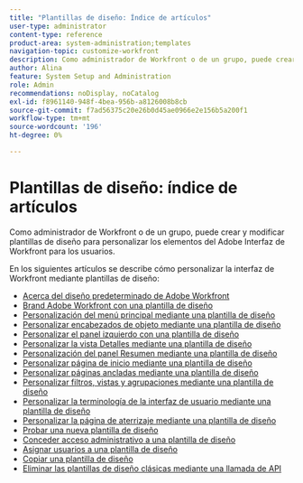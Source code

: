 ```yaml
---
title: "Plantillas de diseño: Índice de artículos"
user-type: administrator
content-type: reference
product-area: system-administration;templates
navigation-topic: customize-workfront
description: Como administrador de Workfront o de un grupo, puede crear y modificar plantillas de diseño para personalizar los elementos de la interfaz de Workfront para los usuarios.
author: Alina
feature: System Setup and Administration
role: Admin
recommendations: noDisplay, noCatalog
exl-id: f8961140-948f-4bea-956b-a8126008b8cb
source-git-commit: f7ad56375c20e26b0d45ae0966e2e156b5a200f1
workflow-type: tm+mt
source-wordcount: '196'
ht-degree: 0%

---
```


# Plantillas de diseño: índice de artículos

<!-- Audited: 2/2024 -->

Como administrador de Workfront o de un grupo, puede crear y modificar plantillas de diseño para personalizar los elementos del Adobe
Interfaz de Workfront para los usuarios.

En los siguientes artículos se describe cómo personalizar la interfaz de Workfront mediante plantillas de diseño:

* [Acerca del diseño predeterminado de Adobe Workfront](/help/quicksilver/administration-and-setup/customize-workfront/use-layout-templates/about-the-default-wf-layout.md)
* [Brand Adobe Workfront con una plantilla de diseño](/help/quicksilver/administration-and-setup/customize-workfront/use-layout-templates/brand-wf-using-a-layout-template.md)
* [Personalización del menú principal mediante una plantilla de diseño](/help/quicksilver/administration-and-setup/customize-workfront/use-layout-templates/customize-main-menu.md)
* [Personalizar encabezados de objeto mediante una plantilla de diseño](../../customize-workfront/use-layout-templates/customize-object-headers.md)
* [Personalizar el panel izquierdo con una plantilla de diseño](/help/quicksilver/administration-and-setup/customize-workfront/use-layout-templates/customize-left-panel.md)
* [Personalizar la vista Detalles mediante una plantilla de diseño](/help/quicksilver/administration-and-setup/customize-workfront/use-layout-templates/customize-details-view-layout-template.md)
* [Personalización del panel Resumen mediante una plantilla de diseño](/help/quicksilver/administration-and-setup/customize-workfront/use-layout-templates/customize-home-summary-layout-template.md)
* [Personalizar página de inicio mediante una plantilla de diseño](/help/quicksilver/administration-and-setup/customize-workfront/use-layout-templates/customize-new-home-layout-template.md)
* [Personalizar páginas ancladas mediante una plantilla de diseño](/help/quicksilver/administration-and-setup/customize-workfront/use-layout-templates/customize-pinned-pages.md)
* [Personalizar filtros, vistas y agrupaciones mediante una plantilla de diseño](/help/quicksilver/administration-and-setup/customize-workfront/use-layout-templates/customize-fvg-list-controls-layout-template.md)
* [Personalizar la terminología de la interfaz de usuario mediante una plantilla de diseño](/help/quicksilver/administration-and-setup/customize-workfront/use-layout-templates/customize-terminology.md)
* [Personalizar la página de aterrizaje mediante una plantilla de diseño](/help/quicksilver/administration-and-setup/customize-workfront/use-layout-templates/customize-landing-page.md)
* [Probar una nueva plantilla de diseño](/help/quicksilver/administration-and-setup/customize-workfront/use-layout-templates/test-a-layout-template.md)
* [Conceder acceso administrativo a una plantilla de diseño](/help/quicksilver/administration-and-setup/customize-workfront/use-layout-templates/grant-admin-access-layout-template.md)
* [Asignar usuarios a una plantilla de diseño](/help/quicksilver/administration-and-setup/customize-workfront/use-layout-templates/assign-users-to-layout-template.md)
* [Copiar una plantilla de diseño](/help/quicksilver/administration-and-setup/customize-workfront/use-layout-templates/copy-a-layout-template.md)
* [Eliminar las plantillas de diseño clásicas mediante una llamada de API](/help/quicksilver/administration-and-setup/customize-workfront/use-layout-templates/delete-classic-layout-templates.md)
